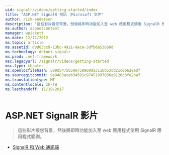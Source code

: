 ```yaml
---
uid: signalr/videos/getting-started/index
title: "ASP.NET SignalR 視訊 |Microsoft 文件"
author: rick-anderson
description: "這些影片授您背景，然後將即時功能加入至 web 應用程式使用 SignalR 應用程式範例。"
ms.author: aspnetcontent
manager: wpickett
ms.date: 12/12/2012
ms.topic: article
ms.assetid: d8d03cc9-13bc-4921-9aca-3dfbda53660d
ms.technology: dotnet-signalr
ms.prod: .net-framework
msc.legacyurl: /signalr/videos/getting-started
msc.type: chapter
ms.openlocfilehash: 509d5475650e758960da3116b53cd21c0b628edf
ms.sourcegitcommit: 9a9483aceb34591c97451997036a9120c3fe2baf
ms.translationtype: MT
ms.contentlocale: zh-TW
ms.lasthandoff: 11/10/2017
---
```

<a name="aspnet-signalr-videos"></a>ASP.NET SignalR 影片
====================
> 這些影片授您背景，然後將即時功能加入至 web 應用程式使用 SignalR 應用程式範例。


- [SignalR 和 Web 通訊端](signalr-and-web-sockets.md)
